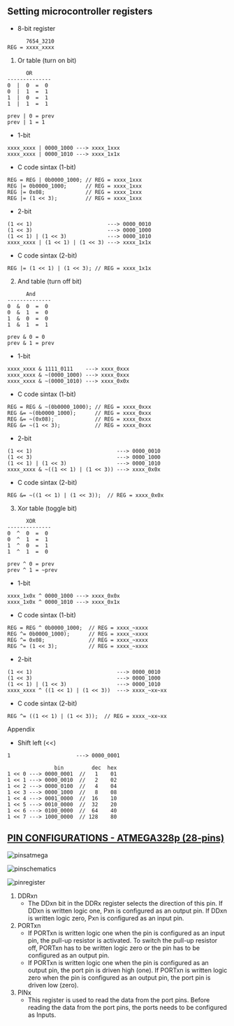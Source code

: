 ## Setting microcontroller registers
- 8-bit register
```
      7654_3210
REG = xxxx_xxxx
```
1. Or table (turn on bit)
```
      OR 
--------------
0  |  0  =  0
0  |  1  =  1
1  |  0  =  1
1  |  1  =  1
```
```
prev | 0 = prev
prev | 1 = 1
```
- 1-bit
```
xxxx_xxxx | 0000_1000 ---> xxxx_1xxx
xxxx_xxxx | 0000_1010 ---> xxxx_1x1x
```
- C code sintax (1-bit)
```
REG = REG | 0b0000_1000; // REG = xxxx_1xxx
REG |= 0b0000_1000;      // REG = xxxx_1xxx
REG |= 0x08;             // REG = xxxx_1xxx
REG |= (1 << 3);         // REG = xxxx_1xxx
```
- 2-bit
```
(1 << 1)                        ---> 0000_0010
(1 << 3)                        ---> 0000_1000
(1 << 1) | (1 << 3)             ---> 0000_1010
xxxx_xxxx | (1 << 1) | (1 << 3) ---> xxxx_1x1x
```
- C code sintax (2-bit)
```
REG |= (1 << 1) | (1 << 3); // REG = xxxx_1x1x
```

2. And table (turn off bit)
```
      And 
--------------
0  &  0  =  0
0  &  1  =  0
1  &  0  =  0
1  &  1  =  1
```
```
prev & 0 = 0
prev & 1 = prev
```
- 1-bit
```
xxxx_xxxx & 1111_0111    ---> xxxx_0xxx
xxxx_xxxx & ~(0000_1000) ---> xxxx_0xxx
xxxx_xxxx & ~(0000_1010) ---> xxxx_0x0x
```
- C code sintax (1-bit)
```
REG = REG & ~(0b0000_1000); // REG = xxxx_0xxx
REG &= ~(0b0000_1000);      // REG = xxxx_0xxx
REG &= ~(0x08);             // REG = xxxx_0xxx
REG &= ~(1 << 3);           // REG = xxxx_0xxx
```
- 2-bit
```
(1 << 1)                           ---> 0000_0010
(1 << 3)                           ---> 0000_1000
(1 << 1) | (1 << 3)                ---> 0000_1010
xxxx_xxxx & ~((1 << 1) | (1 << 3)) ---> xxxx_0x0x
```
- C code sintax (2-bit)
```
REG &= ~((1 << 1) | (1 << 3));  // REG = xxxx_0x0x
```

3. Xor table (toggle bit)
```
      XOR 
--------------
0  ^  0  =  0
0  ^  1  =  1
1  ^  0  =  1
1  ^  1  =  0
```
```
prev ^ 0 = prev
prev ^ 1 = ~prev
```
- 1-bit
```
xxxx_1x0x ^ 0000_1000 ---> xxxx_0x0x
xxxx_1x0x ^ 0000_1010 ---> xxxx_0x1x
```
- C code sintax (1-bit)
```
REG = REG ^ 0b0000_1000;  // REG = xxxx_~xxxx
REG ^= 0b0000_1000);      // REG = xxxx_~xxxx
REG ^= 0x08;              // REG = xxxx_~xxxx
REG ^= (1 << 3);          // REG = xxxx_~xxxx
```
- 2-bit
```
(1 << 1)                           ---> 0000_0010
(1 << 3)                           ---> 0000_1000
(1 << 1) | (1 << 3)                ---> 0000_1010
xxxx_xxxx ^ ((1 << 1) | (1 << 3))  ---> xxxx_~xx~xx
```
- C code sintax (2-bit)
```
REG ^= ((1 << 1) | (1 << 3));  // REG = xxxx_~xx~xx
```

Appendix
- Shift left (<<)
```
1                     ---> 0000_0001

               bin         dec  hex
1 << 0 ---> 0000_0001  //   1    01
1 << 1 ---> 0000_0010  //   2    02
1 << 2 ---> 0000_0100  //   4    04
1 << 3 ---> 0000_1000  //   8    08
1 << 4 ---> 0001_0000  //  16    10
1 << 5 ---> 0010_0000  //  32    20
1 << 6 ---> 0100_0000  //  64    40
1 << 7 ---> 1000_0000  // 128    80
```

## [PIN CONFIGURATIONS - ATMEGA328p (28-pins)](https://ww1.microchip.com/downloads/en/DeviceDoc/Atmel-7810-Automotive-Microcontrollers-ATmega328P_Datasheet.pdf)

![pinsatmega](https://microcontrollerslab.com/wp-content/uploads/2019/12/ATMEGA328P-Pin-Configuration-Diagram.png)

![pinschematics](https://i.stack.imgur.com/mIA54.png)

![pinregister](https://www.arnabkumardas.com/blog/wp-content/uploads/2018/12/image-1.png)
1. DDRxn
   - The DDxn bit in the DDRx register selects the direction of this pin. If DDxn is written logic one, Pxn is configured as an output
pin. If DDxn is written logic zero, Pxn is configured as an input pin.
2. PORTxn
   - If PORTxn is written logic one when the pin is configured as an input pin, the pull-up resistor is activated. To switch the
pull-up resistor off, PORTxn has to be written logic zero or the pin has to be configured as an output pin.
   - If PORTxn is written logic one when the pin is configured as an output pin, the port pin is driven high (one). If PORTxn is
written logic zero when the pin is configured as an output pin, the port pin is driven low (zero).
3. PINx
   - This register is used to read the data from the port pins. Before reading the data from the port pins, the ports needs to be configured as Inputs. 

<!-- ![registers](https://www.arxterra.com/wp-content/uploads/2018/08/EE444-Lecture-3-IO-port-pin-configurations.jpg) -->


